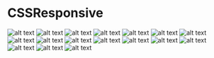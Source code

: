 # CSSResponsive
![alt text](https://github.com/Nesta2002/CSSResponsive/blob/master/Screenshot%20(143).png)
![alt text](https://github.com/Nesta2002/CSSResponsive/blob/master/Screenshot%20(144).png)
![alt text](https://github.com/Nesta2002/CSSResponsive/blob/master/Screenshot%20(145).png)
![alt text](https://github.com/Nesta2002/CSSResponsive/blob/master/Screenshot%20(146).png)
![alt text](https://github.com/Nesta2002/CSSResponsive/blob/master/Screenshot%20(147).png)
![alt text](https://github.com/Nesta2002/CSSResponsive/blob/master/Screenshot%20(148).png)
![alt text](https://github.com/Nesta2002/CSSResponsive/blob/master/Screenshot%20(150).png)
![alt text](https://github.com/Nesta2002/CSSResponsive/blob/master/Screenshot%20(151).png)
![alt text](https://github.com/Nesta2002/CSSResponsive/blob/master/Screenshot%20(152).png)
![alt text](https://github.com/Nesta2002/CSSResponsive/blob/master/Screenshot%20(153).png)
![alt text](https://github.com/Nesta2002/CSSResponsive/blob/master/Screenshot%20(154).png)
![alt text](https://github.com/Nesta2002/CSSResponsive/blob/master/Screenshot%20(155).png)
![alt text](https://github.com/Nesta2002/CSSResponsive/blob/master/Screenshot%20(156).png)
![alt text](https://github.com/Nesta2002/CSSResponsive/blob/master/Screenshot%20(157).png)
![alt text](https://github.com/Nesta2002/CSSResponsive/blob/master/Screenshot%20(158).png)
![alt text](https://github.com/Nesta2002/CSSResponsive/blob/master/Screenshot%20(159).png)
![alt text](https://github.com/Nesta2002/CSSResponsive/blob/master/Screenshot%20(160).png)

